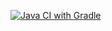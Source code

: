 [![Java CI with Gradle](https://github.com/AndrewBelokopytov/Patterns2/actions/workflows/gradle.yml/badge.svg)](https://github.com/AndrewBelokopytov/Patterns2/actions/workflows/gradle.yml)